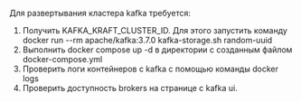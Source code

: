 Для развертывания кластера kafka требуется:
1. Получить KAFKA_KRAFT_CLUSTER_ID. Для этого запустить команду docker run --rm apache/kafka:3.7.0 kafka-storage.sh random-uuid
2. Выполнить docker compose up -d в директории с созданным файлом docker-compose.yml
3. Проверить логи контейнеров с kafka с помощью команды docker logs <container-name>
4. Проверить доступность brokers на странице с kafka ui.
